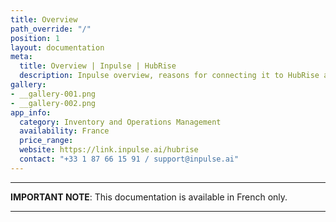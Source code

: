 ```yaml
---
title: Overview
path_override: "/"
position: 1
layout: documentation
meta:
  title: Overview | Inpulse | HubRise
  description: Inpulse overview, reasons for connecting it to HubRise and summary of integrated features. Synchronise data between Inpulse, your EPOS and your apps.
gallery:
- __gallery-001.png
- __gallery-002.png
app_info:
  category: Inventory and Operations Management
  availability: France
  price_range: 
  website: https://link.inpulse.ai/hubrise
  contact: "+33 1 87 66 15 91 / support@inpulse.ai"
---
```


---

**IMPORTANT NOTE**: This documentation is available <Link to="/fr/apps/inpulse" addLocalePrefix={false}>in French only</Link>.

---
